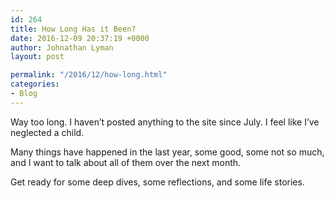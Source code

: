 ```yaml
---
id: 264
title: How Long Has it Been?
date: 2016-12-09 20:37:19 +0000
author: Johnathan Lyman
layout: post

permalink: "/2016/12/how-long.html"
categories:
- Blog
---
```

<div class="kg-card-markdown"><p>Way too long. I haven’t posted anything to the site since July. I feel like I’ve neglected a child.</p><p>Many things have happened in the last year, some good, some not so much, and I want to talk about all of them over the next month.</p><p>Get ready for some deep dives, some reflections, and some life stories.</p></div>
